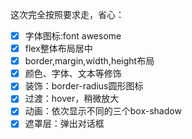 这次完全按照要求走，省心：
- [x] 字体图标:font awesome
- [x] flex整体布局居中
- [x] border,margin,width,height布局
- [x] 颜色、字体、文本等修饰
- [x] 装饰：border-radius圆形图标
- [x] 过渡：hover，稍微放大
- [x] 动画：依次显示不同的三个box-shadow
- [x] 遮罩层：弹出对话框